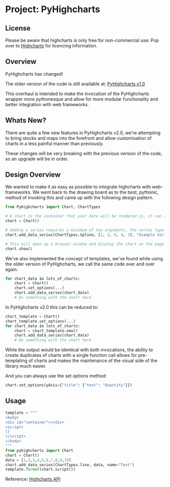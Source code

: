 # Project: PyHighcharts

## License

Please be aware that highcharts is only free for non-commercial use: Pop over to [Highcharts](http://shop.highsoft.com/) for licencing information.

## Overview

PyHighcharts has changed!

The older version of the code is still available at: [PyHighcharts v1.0](https://github.com/fidyeates/PyHighcharts/tree/branch1.0)

This overhaul is intended to make the invocation of the PyHighcharts wrapper more pythonesque and allow for more modular functionality and better integration with web frameworks.

## Whats New?

There are quite a few new features in PyHighcharts v2.0, we're attempting to bring stocks and maps into the forefront and allow customisation of charts in a less painful manner than previously.

These changes will be very breaking with the previous version of the code, so an upgrade will be in order.


## Design Overview

We wanted to make it as easy as possible to integrate highcharts with web-frameworks. We went back to the drawing board as to the best, pythonic, method of invoking this and came up with the following design pattern.

```python
from PyHighcharts import Chart, ChartTypes

# A chart is the container that your data will be rendered in, it can (obviously) support multiple data series within it.
chart = Chart()

# Adding a series requires a minimum of two arguments, the series type and 
chart.add_data_series(ChartTypes.Spline, [1, 2, 5, 4, 3], "Example Series")

# This will open up a browser window and display the chart on the page
chart.show()
```

We've also implemented the concept of templates, we've found while using the older version of PyHighcharts, we call the same code over and over again.

```python
for chart_data in lots_of_charts:
    chart = Chart()
    chart.set_options(...)
    chart.add_data_series(chart_data)
    # Do something with the chart here
```

In PyHighcharts v2.0 this can be reduced to:

```python
chart_template = Chart()
chart_template.set_options(...)
for chart_data in lots_of_charts:
    chart = chart_template.new()
    chart.add_data_series(chart_data)
    # Do something with the chart here
```

While the output would be identical with both invocations, the ability to create duplicates of charts with a single function call allows for pre-templating of charts and makes the maintenance of the visual side of the library much easier.

And you can always use the set options method:

```python
chart.set_options(yAxis={"title": {"text": "Quantity"}})
```

## Usage

```python
template = """
<body>
<div id="container"></div>
<script>
{}
</script>
</body>
"""
from pyhighcharts import Chart
chart = Chart()
data = [1,2,3,4,5,6,7,8,9,10]
chart.add_data_series(ChartTypes.line, data, name="Test")
template.format(chart.script())
```

Reference: [Highcharts API](http://api.highcharts.com/highcharts)